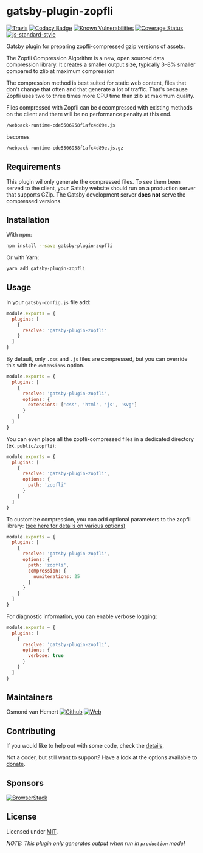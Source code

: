 # gatsby-plugin-zopfli

[![Travis](https://img.shields.io/travis/com/ovhemert/gatsby-plugin-zopfli.svg?branch=master&logo=travis)](https://travis-ci.com/ovhemert/gatsby-plugin-zopfli)
[![Codacy Badge](https://api.codacy.com/project/badge/Grade/6b2619c09ca94862bf349f40eb913466)](https://www.codacy.com/app/ovhemert/gatsby-plugin-zopfli?utm_source=github.com&amp;utm_medium=referral&amp;utm_content=ovhemert/gatsby-plugin-zopfli&amp;utm_campaign=Badge_Grade)
[![Known Vulnerabilities](https://snyk.io/test/npm/gatsby-plugin-zopfli/badge.svg)](https://snyk.io/test/npm/gatsby-plugin-zopfli)
[![Coverage Status](https://coveralls.io/repos/github/ovhemert/gatsby-plugin-zopfli/badge.svg)](https://coveralls.io/github/ovhemert/gatsby-plugin-zopfli)
[![js-standard-style](https://img.shields.io/badge/code%20style-standard-brightgreen.svg?style=flat)](http://standardjs.com/)

Gatsby plugin for preparing zopfli-compressed gzip versions of assets.

The Zopfli Compression Algorithm is a new, open sourced data compression library. It creates a smaller output size, typically 3–8% smaller compared to zlib at maximum compression

The compression method is best suited for static web content, files that don't change that often and that generate a lot of traffic. That's because Zopfli uses two to three times more CPU time than zlib at maximum quality.

Files compressed with Zopfli can be decompressed with existing methods on the client and there will be no performance penalty at this end.

```bash
/webpack-runtime-cde5506958f1afc4d89e.js
```
becomes
```bash
/webpack-runtime-cde5506958f1afc4d89e.js.gz
```

## Requirements

This plugin wil only generate the compressed files. To see them been served to the client, your Gatsby website should run on a production server that supports GZip. The Gatsby development server **does not** serve the compressed versions.

## Installation

With npm:

```bash
npm install --save gatsby-plugin-zopfli
```

Or with Yarn:

```bash
yarn add gatsby-plugin-zopfli
```

## Usage

In your `gatsby-config.js` file add:

```javascript
module.exports = {
  plugins: [
    {
      resolve: 'gatsby-plugin-zopfli'
    }
  ]
}
```

By default, only `.css` and `.js` files are compressed, but you can override this with the `extensions` option.

```javascript
module.exports = {
  plugins: [
    {
      resolve: 'gatsby-plugin-zopfli',
      options: {
        extensions: ['css', 'html', 'js', 'svg']
      }
    }
  ]
}
```

You can even place all the zopfli-compressed files in a dedicated directory (ex. `public/zopfli`):

```javascript
module.exports = {
  plugins: [
    {
      resolve: 'gatsby-plugin-zopfli',
      options: {
        path: 'zopfli'
      }
    }
  ]
}
```

To customize compression, you can add optional parameters to the zopfli library: ([see here for details on various options)](https://github.com/pierreinglebert/node-zopfli#options)

```javascript
module.exports = {
  plugins: [
    {
      resolve: 'gatsby-plugin-zopfli',
      options: {
        path: 'zopfli',
        compression: {
          numiterations: 25
        }
      }
    }
  ]
}
```

For diagnostic information, you can enable verbose logging:

```javascript
module.exports = {
  plugins: [
    {
      resolve: 'gatsby-plugin-zopfli',
      options: {
        verbose: true
      }
    }
  ]
}
```

## Maintainers

Osmond van Hemert
[![Github](https://img.shields.io/badge/-website.svg?style=social&logoColor=333&logo=github)](https://github.com/ovhemert)
[![Web](https://img.shields.io/badge/-website.svg?style=social&logoColor=333&logo=nextdoor)](https://ovhemert.dev)

## Contributing

If you would like to help out with some code, check the [details](./docs/CONTRIBUTING.md).

Not a coder, but still want to support? Have a look at the options available to [donate](https://ovhemert.dev/donate).

## Sponsors

[![BrowserStack](./docs/assets/browserstack-logo.svg)](https://www.browserstack.com/)

## License

Licensed under [MIT](./LICENSE).

_NOTE: This plugin only generates output when run in `production` mode!_
